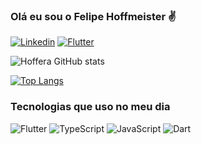 ### Olá eu sou o Felipe Hoffmeister ✌️
[![Linkedin](	https://img.shields.io/badge/LinkedIn-0077B5?style=for-the-badge&logo=linkedin&logoColor=white)](https://www.linkedin.com/in/felipehoffmeister/)
[![Flutter](https://img.shields.io/badge/Instagram-E4405F?style=for-the-badge&logo=instagram&logoColor=white)](https://www.instagram.com/hoff.wav/)

![Hoffera GitHub stats](https://github-readme-stats.vercel.app/api?username=hoffera&show_icons=true&theme=radical)

[![Top Langs](https://github-readme-stats.vercel.app/api/top-langs/?username=hoffera&layout=compact&theme=radical)](https://github.com/anuraghazra/github-readme-stats)

### Tecnologias que uso no meu dia
![Flutter](https://img.shields.io/badge/Flutter-02569B?style=for-the-badge&logo=flutter&logoColor=white)
![TypeScript](https://img.shields.io/badge/TypeScript-007ACC?style=for-the-badge&logo=typescript&logoColor=white)
![JavaScript](https://img.shields.io/badge/JavaScript-323330?style=for-the-badge&logo=javascript&logoColor=F7DF1E)
![Dart](	https://img.shields.io/badge/Dart-0175C2?style=for-the-badge&logo=dart&logoColor=white)
